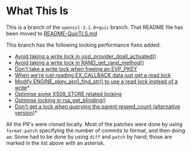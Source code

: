 What This Is
============

This is a branch of the `openssl-3.1.0+quic` branch.  That README file has been
moved to
[README-QuicTLS.md](https://github.com/quictls/openssl/blob/openssl-3.1.0%2Bquic/README-QuicTLS.md)

This branch has the following locking performance fixes added:

- [Avoid taking a write lock in ossl_provider_doall_activated()](https://github.com/openssl/openssl/pulls/20927)
- [Avoid taking a write lock in RAND_get_rand_method()](https://github.com/openssl/openssl/pulls/20929)
- [Don't take a write lock when freeing an EVP_PKEY](https://github.com/openssl/openssl/pulls/20932)
- [When we're just reading EX_CALLBACK data just get a read lock](https://github.com/openssl/openssl/pulls/20943)
- [Modify ENGINE_pkey_asn1_find_str() to use a read lock instead of a write](https://github.com/openssl/openssl/pulls/20950)*
- [Optimise some X509_STORE related locking](https://github.com/openssl/openssl/pulls/20952)
- [Optimise locking in rsa_get_blinding()](https://github.com/openssl/openssl/pulls/20953)
- [Don't get a lock when querying the parent reseed_count (alternative version)](https://github.com/openssl/openssl/pulls/20970)*

All the PR's were cloned locally. Most of the patches were done by using
`format-patch` specifying the number of commits to format, and then doing
`am`. Some had to be done by using `diff` and `patch` by hand; those are
marked in the list above with an asterisk.
